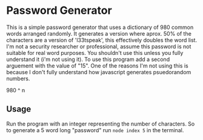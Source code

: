 # Password Generator
This is a simple password generator that uses a dictionary of 980 common words arranged randomly. It generates a version where aprox. 50% of the characters are a version of 'l33tspeak', this effectively doubles the word list. I'm not a security researcher or professional, assume this password is not suitable for real word purposes. You shouldn't use this unless you fully understand it (i'm not using it). To use this program add a second arguement with the value of "15". One of the reasons I'm not using this is because I don't fully understand how javascript generates psuedorandom numbers.

980 ^ n

## Usage
Run the program with an integer representing the number of characters. So to generate a 5 word long "password" run ```node index 5``` in the terminal.